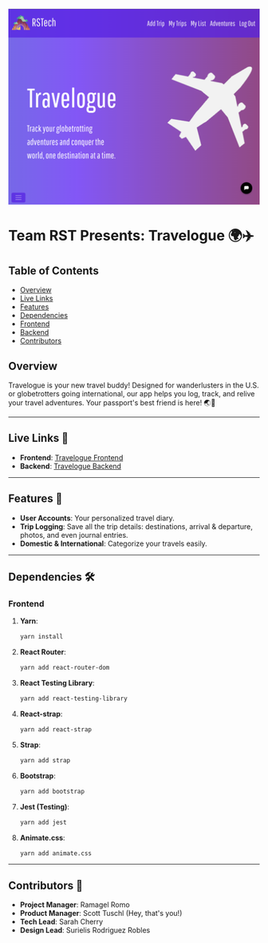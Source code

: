 ![Travelogue Screenshot](https://github.com/scott198989/TravelogueNew/blob/main/Travelogue-Screenshot.png)

# Team RST Presents: Travelogue 🌍✈️

## Table of Contents
- [Overview](#overview)
- [Live Links](#live-links)
- [Features](#features)
- [Dependencies](#dependencies)
- [Frontend](#frontend)
- [Backend](#backend)
- [Contributors](#contributors)

## Overview

Travelogue is your new travel buddy! Designed for wanderlusters in the U.S. or globetrotters going international, our app helps you log, track, and relive your travel adventures. Your passport's best friend is here! 🌏🛂

---

## Live Links 🔗
- **Frontend**: [Travelogue Frontend](https://travelogue-app.onrender.com/)
- **Backend**: [Travelogue Backend](https://travelogue-d6r2.onrender.com/)

---

## Features 🌟
- **User Accounts**: Your personalized travel diary.
- **Trip Logging**: Save all the trip details: destinations, arrival & departure, photos, and even journal entries.
- **Domestic & International**: Categorize your travels easily.
  
---

## Dependencies 🛠

### Frontend

1. **Yarn**:  
    ```bash
    yarn install
    ```
2. **React Router**:  
    ```bash
    yarn add react-router-dom
    ```
3. **React Testing Library**:  
    ```bash
    yarn add react-testing-library
    ```
4. **React-strap**:  
    ```bash
    yarn add react-strap
    ```
5. **Strap**:  
    ```bash
    yarn add strap
    ```
6. **Bootstrap**:  
    ```bash
    yarn add bootstrap
    ```
7. **Jest (Testing)**:  
    ```bash
    yarn add jest
    ```
8. **Animate.css**:  
    ```bash
    yarn add animate.css
    ```

---

## Contributors 🤝
- **Project Manager**: Ramagel Romo
- **Product Manager**: Scott Tuschl (Hey, that's you!)
- **Tech Lead**: Sarah Cherry
- **Design Lead**: Surielis Rodriguez Robles

